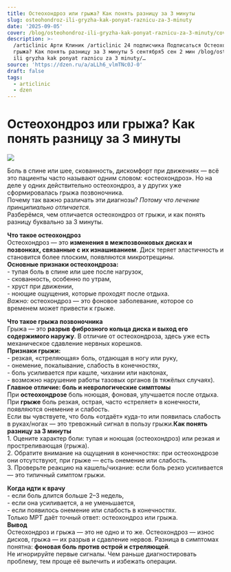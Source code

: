 ```yaml
---
title: Остеохондроз или грыжа? Как понять разницу за 3 минуты
slug: osteohondroz-ili-gryzha-kak-ponyat-raznicu-za-3-minuty
date: '2025-09-05'
cover: /blog/osteohondroz-ili-gryzha-kak-ponyat-raznicu-za-3-minuty/cover.jpg
description: >-
  /articlinic Арти Клиник /articlinic 24 подписчика Подписаться Остеохондроз или
  грыжа? Как понять разницу за 3 минуты 5 сентября5 сен 2 мин /blog/osteohondroz
  ili gryzha kak ponyat raznicu za 3 minuty/…
source: 'https://dzen.ru/a/aLLh6_vlmTNc0J-0'
draft: false
tags:
  - articlinic
  - dzen
---
```


# Остеохондроз или грыжа? Как понять разницу за 3 минуты

![](/blog/osteohondroz-ili-gryzha-kak-ponyat-raznicu-za-3-minuty/img-0.jpg)

Боль в спине или шее, скованность, дискомфорт при движениях — всё это пациенты часто называют одним словом: «остеохондроз». Но на деле у одних действительно остеохондроз, а у других уже сформировалась грыжа позвоночника.  
Почему так важно различать эти диагнозы? _Потому что лечение принципиально отличается._  
Разберёмся, чем отличается остеохондроз от грыжи, и как понять разницу буквально за 3 минуты.  
  
**Что такое остеохондроз**  
Остеохондроз — это **изменения в межпозвонковых дисках и позвонках, связанные с их изнашиванием**. Диск теряет эластичность и становится более плоским, появляются микротрещины.  
**Основные признаки остеохондроза:**  
\- тупая боль в спине или шее после нагрузок,  
\- скованность, особенно по утрам,  
\- хруст при движении,  
\- ноющие ощущения, которые проходят после отдыха.  
_Важно:_ остеохондроз — это фоновое заболевание, которое со временем может привести к грыже.

  
**Что такое грыжа позвоночника**  
Грыжа — это **разрыв фиброзного кольца диска и выход его содержимого наружу**. В отличие от остеохондроза, здесь уже есть механическое сдавление нервных корешков.  
**Признаки грыжи:**  
\- резкая, «стреляющая» боль, отдающая в ногу или руку,  
\- онемение, покалывание, слабость в конечностях,  
\- боль усиливается при кашле, чихании или наклонах,  
\- возможно нарушение работы тазовых органов (в тяжёлых случаях).  
**Главное отличие: боль и неврологические симптомы**  
При **остеохондрозе** боль ноющая, фоновая, улучшается после отдыха.  
При **грыже** боль резкая, острая, часто «стреляет» в конечности, появляются онемение и слабость.  
Если вы чувствуете, что боль «отдаёт» куда-то или появилась слабость в руках/ногах — это тревожный сигнал в пользу грыжи.**Как понять разницу за 3 минуты**  
1\. Оцените характер боли: тупая и ноющая (остеохондроз) или резкая и простреливающая (грыжа).  
2\. Обратите внимание на ощущения в конечностях: при остеохондрозе они отсутствуют, при грыже — есть онемение или слабость.  
3\. Проверьте реакцию на кашель/чихание: если боль резко усиливается — это типичный симптом грыжи.

  
**Когда идти к врачу**  
\- если боль длится больше 2–3 недель,  
\- если она усиливается, а не уменьшается,  
\- если появилось онемение или слабость в конечностях.  
Только МРТ даёт точный ответ: остеохондроз или грыжа.  
**Вывод**  
Остеохондроз и грыжа — это не одно и то же. Остеохондроз — износ дисков, грыжа — их разрыв и сдавление нервов. Разница в симптомах понятна: **фоновая боль против острой и стреляющей**.  
Не игнорируйте первые сигналы. Чем раньше диагностировать проблему, тем проще её вылечить и избежать операции.
